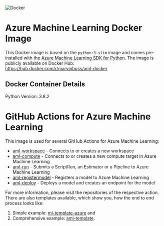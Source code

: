 ![Docker](https://github.com/marvinbuss/aml-docker/workflows/Docker/badge.svg)

# Azure Machine Learning Docker Image

This Docker image is based on  the `python:3-slim` image and comes pre-installed with the [Azure Machine Learning SDK for Python](https://docs.microsoft.com/en-us/python/api/overview/azure/ml/?view=azure-ml-py). The image is publicly available on Docker Hub: https://hub.docker.com/r/marvinbuss/aml-docker

## Docker Container Details

Python Version: 3.8.2

# GitHub Actions for Azure Machine Learning

This image is used for several GitHub Actions for Azure Machine Learning:

- [aml-workspace](https://github.com/Azure/aml-workspace) - Connects to or creates a new workspace
- [aml-compute](https://github.com/Azure/aml-compute) - Connects to or creates a new compute target in Azure Machine Learning
- [aml-run](https://github.com/Azure/aml-run) - Submits a ScriptRun, an Estimator or a Pipeline to Azure Machine Learning
- [aml-registermodel](https://github.com/Azure/aml-registermodel) - Registers a model to Azure Machine Learning
- [aml-deploy](https://github.com/Azure/aml-deploy) - Deploys a model and creates an endpoint for the model

For more information, please visit the repositories of the respective action.
There are also templates available, which show you, how the end to end process looks like:

1. Simple example: [ml-template-azure](https://github.com/machine-learning-apps/ml-template-azure) and
2. Comprehensive example: [aml-template](https://github.com/Azure/aml-template).

